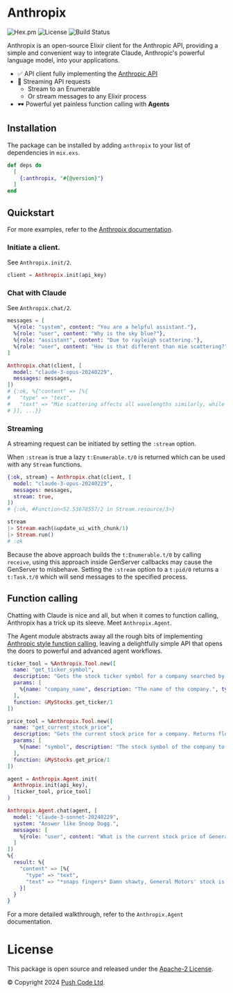 # Anthropix

![Hex.pm](https://img.shields.io/hexpm/v/anthropix?color=informational)
![License](https://img.shields.io/github/license/lebrunel/anthropix?color=informational)
![Build Status](https://img.shields.io/github/actions/workflow/status/lebrunel/anthropix/elixir.yml?branch=main)

Anthropix is an open-source Elixir client for the Anthropic API, providing a simple and convenient way to integrate Claude, Anthropic's powerful language model, into your applications.

- ✅ API client fully implementing the [Anthropic API](https://docs.anthropic.com/claude/reference/getting-started-with-the-api)
- 🛜 Streaming API requests
  - Stream to an Enumerable
  - Or stream messages to any Elixir process
- 🕶️ Powerful yet painless function calling with **Agents**

## Installation

The package can be installed by adding `anthropix` to your list of dependencies in `mix.exs`.

```elixir
def deps do
  [
    {:anthropix, "#{@version}"}
  ]
end
```

## Quickstart

For more examples, refer to the [Anthropix documentation](https://hexdocs.pm/anthropix).

### Initiate a client.

See `Anthropix.init/2`.

```elixir
client = Anthropix.init(api_key)
```

### Chat with Claude

See `Anthropix.chat/2`.

```elixir
messages = [
  %{role: "system", content: "You are a helpful assistant."},
  %{role: "user", content: "Why is the sky blue?"},
  %{role: "assistant", content: "Due to rayleigh scattering."},
  %{role: "user", content: "How is that different than mie scattering?"},
]

Anthropix.chat(client, [
  model: "claude-3-opus-20240229",
  messages: messages,
])
# {:ok, %{"content" => [%{
#   "type" => "text",
#   "text" => "Mie scattering affects all wavelengths similarly, while Rayleigh favors shorter ones."
# }], ...}}
```

### Streaming

A streaming request can be initiated by setting the `:stream` option.

When `:stream` is true a lazy `t:Enumerable.t/0` is returned which can be used with any `Stream` functions.

```elixir
{:ok, stream} = Anthropix.chat(client, [
  model: "claude-3-opus-20240229",
  messages: messages,
  stream: true,
])
# {:ok, #Function<52.53678557/2 in Stream.resource/3>}

stream
|> Stream.each(&update_ui_with_chunk/1)
|> Stream.run()
# :ok
```

Because the above approach builds the `t:Enumerable.t/0` by calling `receive`, using this approach inside GenServer callbacks may cause the GenServer to misbehave. Setting the `:stream` option to a `t:pid/0` returns a `t:Task.t/0` which will send messages to the specified process.

## Function calling

Chatting with Claude is nice and all, but when it comes to function calling, Anthropix has a trick up its sleeve. Meet `Anthropix.Agent`.

The Agent module abstracts away all the rough bits of implementing [Anthropic style function calling](https://docs.anthropic.com/claude/docs/functions-external-tools), leaving a delightfully simple API that opens the doors to powerful and advanced agent workflows.

```elixir
ticker_tool = %Anthropix.Tool.new([
  name: "get_ticker_symbol",
  description: "Gets the stock ticker symbol for a company searched by name. Returns str: The ticker symbol for the company stock. Raises TickerNotFound: if no matching ticker symbol is found.",
  params: [
    %{name: "company_name", description: "The name of the company.", type: "string"}
  ],
  function: &MyStocks.get_ticker/1
])

price_tool = %Anthropix.Tool.new([
  name: "get_current_stock_price",
  description: "Gets the current stock price for a company. Returns float: The current stock price. Raises ValueError: if the input symbol is invalid/unknown.",
  params: [
    %{name: "symbol", description: "The stock symbol of the company to get the price for.", type: "string"}
  ],
  function: &MyStocks.get_price/1
])

agent = Anthropix.Agent.init(
  Anthropix.init(api_key),
  [ticker_tool, price_tool]
)

Anthropix.Agent.chat(agent, [
  model: "claude-3-sonnet-20240229",
  system: "Answer like Snoop Dogg.",
  messages: [
    %{role: "user", content: "What is the current stock price of General Motors?"}
  ]
])
%{
  result: %{
    "content" => [%{
      "type" => "text",
      "text" => "*snaps fingers* Damn shawty, General Motors' stock is sittin' pretty at $39.21 per share right now. Dat's a fly price for them big ballers investin' in one of Detroit's finest auto makers, ya heard? *puts hands up like car doors* If ya askin' Snoop, dat stock could be rollin' on some dubs fo' sho'. Just don't get caught slippin' when them prices dippin', ya dig?"
    }]
  }
}
```

For a more detailed walkthrough, refer to the `Anthropix.Agent` documentation.

# License

This package is open source and released under the [Apache-2 License](https://github.com/lebrunel/ollama/blob/master/LICENSE).

© Copyright 2024 [Push Code Ltd](https://www.pushcode.com/).
